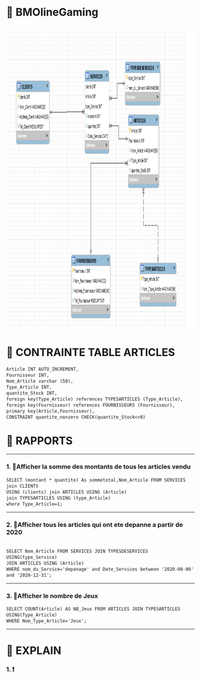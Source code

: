 # :pushpin: BMOlineGaming 
<img src="BMOline3.PNG" height="800" witdth="900"></img> 
---
# :cop: CONTRAINTE TABLE ARTICLES
```
Article INT AUTO_INCREMENT,
Fournisseur INT,
Nom_Article varchar (50),
Type_Article INT,
quantite_Stock INT,
foreign key(Type_Article) references TYPESARTICLES (Type_Article),
foreign key(Fournisseur) references FOURNISSEURS (Fournisseur),
primary key(Article,Fournisseur),
CONSTRAINT quantite_nonzero CHECK(quantite_Stock<>0)

```

# :pushpin: RAPPORTS
--- 
### 1. :bell:Afficher la somme des montants de  tous les articles vendu

```
SELECT (montant * quantite) As sommetotal,Nom_Article FROM SERVICES join CLIENTS 
USING (clients) join ARTICLES USING (Article) 
join TYPESARTICLES USING (type_Article)
where Type_Article=1;

```
--- 
### 2. :bell:Afficher tous les articles qui ont ete depanne a partir de 2020 

```

SELECT Nom_Article FROM SERVICES JOIN TYPESDESERVICES USING(type_Service)
JOIN ARTICLES USING (Article)
WHERE nom_du_Service='depanage' and Date_Services between '2020-00-00' and '2020-12-31';

```
---
### 3. :bell:Afficher le nombre de Jeux 

```
SELECT COUNT(Article) AS NB_Jeux FROM ARTICLES JOIN TYPESARTICLES USING(Type_Article)
WHERE Nom_Type_Article='Jeux';

```
---
# :pushpin: EXPLAIN

### 1. :exclamation: 

